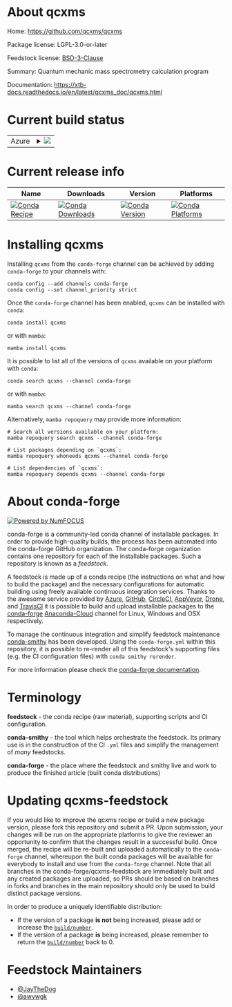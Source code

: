 About qcxms
===========

Home: https://github.com/qcxms/qcxms

Package license: LGPL-3.0-or-later

Feedstock license: [BSD-3-Clause](https://github.com/conda-forge/qcxms-feedstock/blob/main/LICENSE.txt)

Summary: Quantum mechanic mass spectrometry calculation program

Documentation: https://xtb-docs.readthedocs.io/en/latest/qcxms_doc/qcxms.html

Current build status
====================


<table>
    
  <tr>
    <td>Azure</td>
    <td>
      <details>
        <summary>
          <a href="https://dev.azure.com/conda-forge/feedstock-builds/_build/latest?definitionId=15401&branchName=main">
            <img src="https://dev.azure.com/conda-forge/feedstock-builds/_apis/build/status/qcxms-feedstock?branchName=main">
          </a>
        </summary>
        <table>
          <thead><tr><th>Variant</th><th>Status</th></tr></thead>
          <tbody><tr>
              <td>linux_64</td>
              <td>
                <a href="https://dev.azure.com/conda-forge/feedstock-builds/_build/latest?definitionId=15401&branchName=main">
                  <img src="https://dev.azure.com/conda-forge/feedstock-builds/_apis/build/status/qcxms-feedstock?branchName=main&jobName=linux&configuration=linux_64_" alt="variant">
                </a>
              </td>
            </tr><tr>
              <td>linux_aarch64</td>
              <td>
                <a href="https://dev.azure.com/conda-forge/feedstock-builds/_build/latest?definitionId=15401&branchName=main">
                  <img src="https://dev.azure.com/conda-forge/feedstock-builds/_apis/build/status/qcxms-feedstock?branchName=main&jobName=linux&configuration=linux_aarch64_" alt="variant">
                </a>
              </td>
            </tr><tr>
              <td>linux_ppc64le</td>
              <td>
                <a href="https://dev.azure.com/conda-forge/feedstock-builds/_build/latest?definitionId=15401&branchName=main">
                  <img src="https://dev.azure.com/conda-forge/feedstock-builds/_apis/build/status/qcxms-feedstock?branchName=main&jobName=linux&configuration=linux_ppc64le_" alt="variant">
                </a>
              </td>
            </tr><tr>
              <td>osx_64</td>
              <td>
                <a href="https://dev.azure.com/conda-forge/feedstock-builds/_build/latest?definitionId=15401&branchName=main">
                  <img src="https://dev.azure.com/conda-forge/feedstock-builds/_apis/build/status/qcxms-feedstock?branchName=main&jobName=osx&configuration=osx_64_" alt="variant">
                </a>
              </td>
            </tr>
          </tbody>
        </table>
      </details>
    </td>
  </tr>
</table>

Current release info
====================

| Name | Downloads | Version | Platforms |
| --- | --- | --- | --- |
| [![Conda Recipe](https://img.shields.io/badge/recipe-qcxms-green.svg)](https://anaconda.org/conda-forge/qcxms) | [![Conda Downloads](https://img.shields.io/conda/dn/conda-forge/qcxms.svg)](https://anaconda.org/conda-forge/qcxms) | [![Conda Version](https://img.shields.io/conda/vn/conda-forge/qcxms.svg)](https://anaconda.org/conda-forge/qcxms) | [![Conda Platforms](https://img.shields.io/conda/pn/conda-forge/qcxms.svg)](https://anaconda.org/conda-forge/qcxms) |

Installing qcxms
================

Installing `qcxms` from the `conda-forge` channel can be achieved by adding `conda-forge` to your channels with:

```
conda config --add channels conda-forge
conda config --set channel_priority strict
```

Once the `conda-forge` channel has been enabled, `qcxms` can be installed with `conda`:

```
conda install qcxms
```

or with `mamba`:

```
mamba install qcxms
```

It is possible to list all of the versions of `qcxms` available on your platform with `conda`:

```
conda search qcxms --channel conda-forge
```

or with `mamba`:

```
mamba search qcxms --channel conda-forge
```

Alternatively, `mamba repoquery` may provide more information:

```
# Search all versions available on your platform:
mamba repoquery search qcxms --channel conda-forge

# List packages depending on `qcxms`:
mamba repoquery whoneeds qcxms --channel conda-forge

# List dependencies of `qcxms`:
mamba repoquery depends qcxms --channel conda-forge
```


About conda-forge
=================

[![Powered by
NumFOCUS](https://img.shields.io/badge/powered%20by-NumFOCUS-orange.svg?style=flat&colorA=E1523D&colorB=007D8A)](https://numfocus.org)

conda-forge is a community-led conda channel of installable packages.
In order to provide high-quality builds, the process has been automated into the
conda-forge GitHub organization. The conda-forge organization contains one repository
for each of the installable packages. Such a repository is known as a *feedstock*.

A feedstock is made up of a conda recipe (the instructions on what and how to build
the package) and the necessary configurations for automatic building using freely
available continuous integration services. Thanks to the awesome service provided by
[Azure](https://azure.microsoft.com/en-us/services/devops/), [GitHub](https://github.com/),
[CircleCI](https://circleci.com/), [AppVeyor](https://www.appveyor.com/),
[Drone](https://cloud.drone.io/welcome), and [TravisCI](https://travis-ci.com/)
it is possible to build and upload installable packages to the
[conda-forge](https://anaconda.org/conda-forge) [Anaconda-Cloud](https://anaconda.org/)
channel for Linux, Windows and OSX respectively.

To manage the continuous integration and simplify feedstock maintenance
[conda-smithy](https://github.com/conda-forge/conda-smithy) has been developed.
Using the ``conda-forge.yml`` within this repository, it is possible to re-render all of
this feedstock's supporting files (e.g. the CI configuration files) with ``conda smithy rerender``.

For more information please check the [conda-forge documentation](https://conda-forge.org/docs/).

Terminology
===========

**feedstock** - the conda recipe (raw material), supporting scripts and CI configuration.

**conda-smithy** - the tool which helps orchestrate the feedstock.
                   Its primary use is in the construction of the CI ``.yml`` files
                   and simplify the management of *many* feedstocks.

**conda-forge** - the place where the feedstock and smithy live and work to
                  produce the finished article (built conda distributions)


Updating qcxms-feedstock
========================

If you would like to improve the qcxms recipe or build a new
package version, please fork this repository and submit a PR. Upon submission,
your changes will be run on the appropriate platforms to give the reviewer an
opportunity to confirm that the changes result in a successful build. Once
merged, the recipe will be re-built and uploaded automatically to the
`conda-forge` channel, whereupon the built conda packages will be available for
everybody to install and use from the `conda-forge` channel.
Note that all branches in the conda-forge/qcxms-feedstock are
immediately built and any created packages are uploaded, so PRs should be based
on branches in forks and branches in the main repository should only be used to
build distinct package versions.

In order to produce a uniquely identifiable distribution:
 * If the version of a package **is not** being increased, please add or increase
   the [``build/number``](https://docs.conda.io/projects/conda-build/en/latest/resources/define-metadata.html#build-number-and-string).
 * If the version of a package **is** being increased, please remember to return
   the [``build/number``](https://docs.conda.io/projects/conda-build/en/latest/resources/define-metadata.html#build-number-and-string)
   back to 0.

Feedstock Maintainers
=====================

* [@JayTheDog](https://github.com/JayTheDog/)
* [@awvwgk](https://github.com/awvwgk/)


